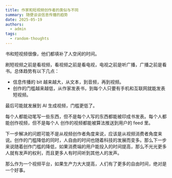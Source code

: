 ```yaml
---
title: 作家和短视频创作者的类似与不同
summary: 随便谈谈信息传播的趋势
date: 2025-05-19
authors:
  - admin
tags:
  - random-thoughts
---
```


书和短视频很像，他们都填补了人空闲的时间。

刷短视频之前是看视频，看视频之前是看电视，电视之前是听广播，广播之前是看书。总体趋势有以下几点：

- 信息传播的 bit 越来越大，从文本，到音频，再到视频。
- 创作的门槛越来越低，从作家发表书，到每个人只要有手机和互联网就能发表短视频。

最后可能就发展到 AI 生成视频，门槛更低了。

每个人都能动笔写一些东西，但不是每个人写的东西都能被印成书发表。每个人都能创作视频，但不是每个人
创作的视频都能被算法推送到用户的 feed 里。

下一步解决的问题可能不是从视频创作者角度来说，应该是从视频消费者角度来说。创作的门槛降低的同时，人自由的时间也随着科技的发展而变多。那么下一步来说随着创作门槛的降低，如果消费端的用户能投入的时间提高，那么不光光更多人就有发声的权利，而且更多人有时间听到其他人的发声。

那么作为一个视频平台，如果生产力大大提高，人们有了更多的自由时间，绝对是一个好事。
